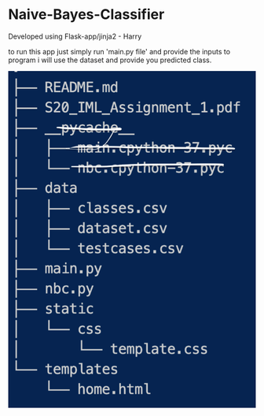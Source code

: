 # Naive-Bayes-Classifier
Developed using Flask-app/jinja2 - Harry

to run this app just simply run 'main.py file' and provide the inputs to program i will use the dataset and provide you 
predicted class.

![](https://github.com/Sheikhharis50/Naive-Bayes-Classifier/blob/master/screenshots/screen01.png)
